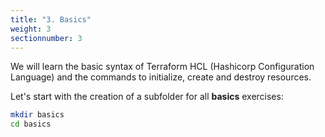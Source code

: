 ```yaml
---
title: "3. Basics"
weight: 3
sectionnumber: 3
---
```


We will learn the basic syntax of Terraform HCL (Hashicorp Configuration Language) and the commands to
initialize, create and destroy resources.

Let's start with the creation of a subfolder for all **basics** exercises:

```bash
mkdir basics
cd basics
```

